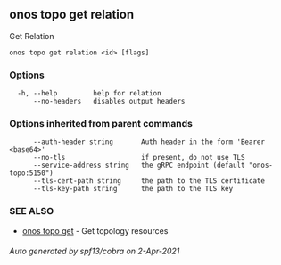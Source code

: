 ## onos topo get relation

Get Relation

```
onos topo get relation <id> [flags]
```

### Options

```
  -h, --help         help for relation
      --no-headers   disables output headers
```

### Options inherited from parent commands

```
      --auth-header string       Auth header in the form 'Bearer <base64>'
      --no-tls                   if present, do not use TLS
      --service-address string   the gRPC endpoint (default "onos-topo:5150")
      --tls-cert-path string     the path to the TLS certificate
      --tls-key-path string      the path to the TLS key
```

### SEE ALSO

* [onos topo get](onos_topo_get.md)	 - Get topology resources

###### Auto generated by spf13/cobra on 2-Apr-2021
